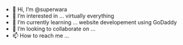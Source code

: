 - 👋 Hi, I’m @superwara
- 👀 I’m interested in ... virtually everything
- 🌱 I’m currently learning ... website developement using GoDaddy
- 💞️ I’m looking to collaborate on ...
- 📫 How to reach me ...

<!---
superwara/superwara is a ✨ special ✨ repository because its `README.md` (this file) appears on your GitHub profile.
You can click the Preview link to take a look at your changes.
--->
